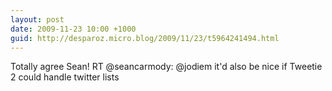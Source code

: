 ```yaml
---
layout: post
date: 2009-11-23 10:00 +1000
guid: http://desparoz.micro.blog/2009/11/23/t5964241494.html
---
```

Totally agree Sean! RT @seancarmody: @jodiem it'd also be nice if Tweetie 2 could handle twitter lists
